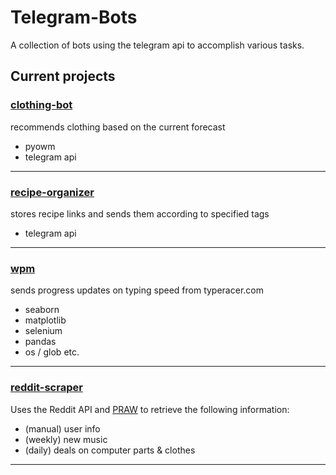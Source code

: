 # Telegram-Bots

A collection of bots using the telegram api to accomplish various tasks.

## Current projects

### [clothing-bot](clothing-bot/clothing.py)
recommends clothing based on the current forecast

- pyowm
- telegram api

---

### [recipe-organizer](recipe-organizer/organizer.py)

stores recipe links and sends them according to specified tags

- telegram api

---

### [wpm](wpm/plot-wpm.py)

sends progress updates on typing speed from typeracer.com

- seaborn
- matplotlib
- selenium
- pandas
- os / glob etc. 

---

### [reddit-scraper](reddit-scraper/)

Uses the Reddit API and [PRAW](https://praw.readthedocs.io/en/latest/) to retrieve the following information: 

- (manual) user info
- (weekly) new music
- (daily) deals on computer parts & clothes

----
